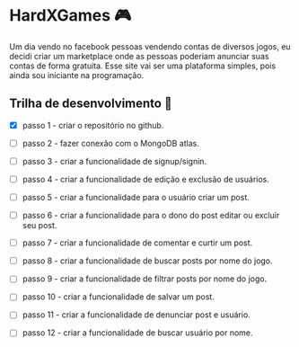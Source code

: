 # HardXGames :video_game:

Um dia vendo no facebook pessoas vendendo contas de diversos jogos, eu decidi criar um marketplace onde as pessoas poderiam anunciar suas contas de forma gratuita. Esse site vai ser uma plataforma simples, pois ainda sou iniciante na programação.

## Trilha de desenvolvimento :rocket:

- [x] passo 1 - criar o repositório no github.

- [ ] passo 2 - fazer conexão com o MongoDB atlas.

- [ ] passo 3 - criar a funcionalidade de signup/signin.

- [ ] passo 4 - criar a funcionalidade de edição e exclusão de usuários.

- [ ] passo 5 - criar a funcionalidade para o usuário criar um post.

- [ ] passo 6 - criar a funcionalidade para o dono do post editar ou excluír seu post.

- [ ] passo 7 - criar a funcionalidade de comentar e curtir um post.

- [ ] passo 8 - criar a funcionalidade de buscar posts por nome do jogo.

- [ ] passo 9 - criar a funcionalidade de filtrar posts por nome do jogo.

- [ ] passo 10 - criar a funcionalidade de salvar um post.

- [ ] passo 11 - criar a funcionalidade de denunciar post e usuário.

- [ ] passo 12 - criar a funcionalidade de buscar usuário por nome.
